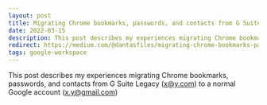 ```yaml
---
layout: post
title: Migrating Chrome bookmarks, passwords, and contacts from G Suite Legacy to a normal Google account
date: 2022-03-15
description: This post describes my experiences migrating Chrome bookmarks, passwords, and contacts from G Suite Legacy (x@y.com) to a normal Google account (x.y@gmail.com)
redirect: https://medium.com/@dantasfiles/migrating-chrome-bookmarks-passwords-and-contacts-from-g-suite-legacy-to-a-normal-google-account-fd9c1bd1b686
tags: google-workspace
---
```


This post describes my experiences migrating Chrome bookmarks, passwords, and contacts from G Suite Legacy (x@y.com) to a normal Google account (x.y@gmail.com)

